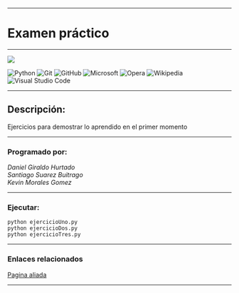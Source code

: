 ***
# Examen práctico   
***
<p>
  <img widht="" height="" src="https://user-images.githubusercontent.com/117608208/226122523-22faa3d2-e2a5-496b-9239-45d235ff5581.png">
</p>
 
![Python](https://img.shields.io/badge/python-3670A0?style=for-the-badge&logo=python&logoColor=ffdd54)
![Git](https://img.shields.io/badge/git-%23F05033.svg?style=for-the-badge&logo=git&logoColor=white)
![GitHub](https://img.shields.io/badge/github-%23121011.svg?style=for-the-badge&logo=github&logoColor=white)
![Microsoft](https://img.shields.io/badge/Microsoft-0078D4?style=for-the-badge&logo=microsoft&logoColor=white)
![Opera](https://img.shields.io/badge/Opera-FF1B2D?style=for-the-badge&logo=Opera&logoColor=white)
![Wikipedia](https://img.shields.io/badge/Wikipedia-%23000000.svg?style=for-the-badge&logo=wikipedia&logoColor=white)
![Visual Studio Code](https://img.shields.io/badge/Visual%20Studio%20Code-0078d7.svg?style=for-the-badge&logo=visual-studio-code&logoColor=white)

***
## Descripción:
Ejercicios para demostrar lo aprendido en el primer momento
***
### Programado por: 
*Daniel Giraldo Hurtado*   
*Santiago Suarez Buitrago*   
*Kevin Morales Gomez*
***
### Ejecutar:
`python ejercicioUno.py`   
`python ejercicioDos.py`   
`python ejercicioTres.py`   
***

### Enlaces relacionados
[Pagina aliada](https://educaciondigital.cesde.edu.co/pluginfile.php/12003893/mod_resource/content/1/examen1%20nuevas.pdf?redirect=1)
***
